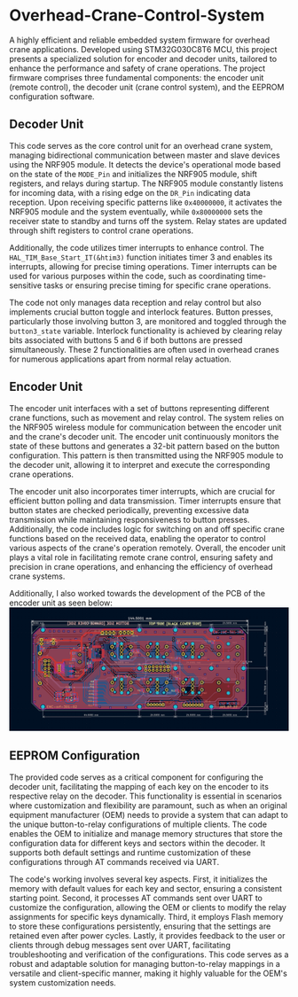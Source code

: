 # Overhead-Crane-Control-System
 A highly efficient and reliable embedded system firmware for overhead crane applications. Developed using STM32G030C8T6 MCU, this project presents a specialized solution for encoder and decoder units, tailored to enhance the performance and safety of crane operations. The project firmware comprises three fundamental components: the encoder unit (remote control), the decoder unit (crane control system), and the EEPROM configuration software.

## Decoder Unit

This code serves as the core control unit for an overhead crane system, managing bidirectional communication between master and slave devices using the NRF905 module. It detects the device's operational mode based on the state of the `MODE_Pin` and initializes the NRF905 module, shift registers, and relays during startup. The NRF905 module constantly listens for incoming data, with a rising edge on the `DR_Pin` indicating data reception. Upon receiving specific patterns like `0x40000000`, it activates the NRF905 module and the system eventually, while `0x80000000` sets the receiver state to standby and turns off the system. Relay states are updated through shift registers to control crane operations.

Additionally, the code utilizes timer interrupts to enhance control. The `HAL_TIM_Base_Start_IT(&htim3)` function initiates timer 3 and enables its interrupts, allowing for precise timing operations. Timer interrupts can be used for various purposes within the code, such as coordinating time-sensitive tasks or ensuring precise timing for specific crane operations.

The code not only manages data reception and relay control but also implements crucial button toggle and interlock features. Button presses, particularly those involving button 3, are monitored and toggled through the `button3_state` variable. Interlock functionality is achieved by clearing relay bits associated with buttons 5 and 6 if both buttons are pressed simultaneously. These 2 functionalities are often used in overhead cranes for numerous applications apart from normal relay actuation.

## Encoder Unit

The encoder unit interfaces with a set of buttons representing different crane functions, such as movement and relay control. The system relies on the NRF905 wireless module for communication between the encoder unit and the crane's decoder unit. The encoder unit continuously monitors the state of these buttons and generates a 32-bit pattern based on the button configuration. This pattern is then transmitted using the NRF905 module to the decoder unit, allowing it to interpret and execute the corresponding crane operations.

The encoder unit also incorporates timer interrupts, which are crucial for efficient button polling and data transmission. Timer interrupts ensure that button states are checked periodically, preventing excessive data transmission while maintaining responsiveness to button presses. Additionally, the code includes logic for switching on and off specific crane functions based on the received data, enabling the operator to control various aspects of the crane's operation remotely. Overall, the encoder unit plays a vital role in facilitating remote crane control, ensuring safety and precision in crane operations, and enhancing the efficiency of overhead crane systems.

Additionally, I also worked towards the development of the PCB of the encoder unit as seen below: 
![PCB of the Encoder Unit](images/image5.png)

## EEPROM Configuration

The provided code serves as a critical component for configuring the decoder unit, facilitating the mapping of each key on the encoder to its respective relay on the decoder. This functionality is essential in scenarios where customization and flexibility are paramount, such as when an original equipment manufacturer (OEM) needs to provide a system that can adapt to the unique button-to-relay configurations of multiple clients. The code enables the OEM to initialize and manage memory structures that store the configuration data for different keys and sectors within the decoder. It supports both default settings and runtime customization of these configurations through AT commands received via UART.

The code's working involves several key aspects. First, it initializes the memory with default values for each key and sector, ensuring a consistent starting point. Second, it processes AT commands sent over UART to customize the configuration, allowing the OEM or clients to modify the relay assignments for specific keys dynamically. Third, it employs Flash memory to store these configurations persistently, ensuring that the settings are retained even after power cycles. Lastly, it provides feedback to the user or clients through debug messages sent over UART, facilitating troubleshooting and verification of the configurations. This code serves as a robust and adaptable solution for managing button-to-relay mappings in a versatile and client-specific manner, making it highly valuable for the OEM's system customization needs.

